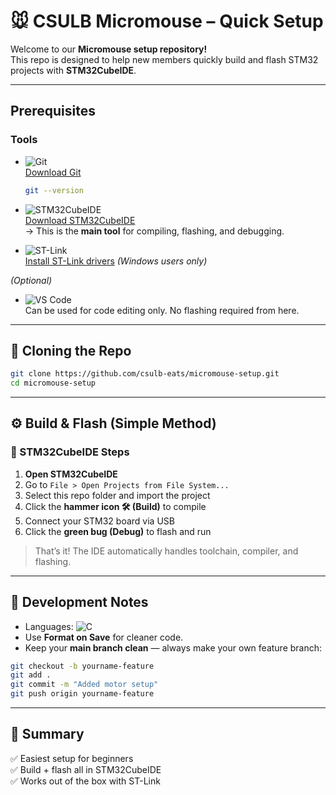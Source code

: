 # 🐭 CSULB Micromouse – Quick Setup  

Welcome to our **Micromouse setup repository!**  
This repo is designed to help new members quickly build and flash STM32 projects with **STM32CubeIDE**.  

---

## Prerequisites  

### Tools  

- ![Git](https://img.shields.io/badge/Git-F05032?style=flat&logo=git&logoColor=white)  
  [Download Git](https://git-scm.com/downloads)  
  ```bash
  git --version
  ```

- ![STM32CubeIDE](https://img.shields.io/badge/STM32CubeIDE-03234B?style=flat&logo=stmicroelectronics&logoColor=white)  
  [Download STM32CubeIDE](https://www.st.com/en/development-tools/stm32cubeide.html)  
  → This is the **main tool** for compiling, flashing, and debugging.  

- ![ST-Link](https://img.shields.io/badge/ST--Link-03234B?style=flat&logo=stmicroelectronics&logoColor=white)  
  [Install ST-Link drivers](https://www.st.com/en/development-tools/st-link-v2.html) *(Windows users only)*  

*(Optional)*  
- ![VS Code](https://img.shields.io/badge/VS%20Code-007ACC?style=flat&logo=visualstudiocode&logoColor=white)  
  Can be used for code editing only. No flashing required from here.

---

## 📂 Cloning the Repo  

```bash
git clone https://github.com/csulb-eats/micromouse-setup.git
cd micromouse-setup
```

---

## ⚙️ Build & Flash (Simple Method)  

### 🔹 STM32CubeIDE Steps  

1. **Open STM32CubeIDE**  
2. Go to `File > Open Projects from File System...`  
3. Select this repo folder and import the project  
4. Click the **hammer icon 🛠️ (Build)** to compile  
5. Connect your STM32 board via USB  
6. Click the **green bug (Debug)** to flash and run  

> That’s it! The IDE automatically handles toolchain, compiler, and flashing.  

---

## 🧩 Development Notes  

- Languages: ![C](https://img.shields.io/badge/C-00599C?style=flat&logo=c&logoColor=white)  
- Use **Format on Save** for cleaner code.  
- Keep your **main branch clean** — always make your own feature branch:  

```bash
git checkout -b yourname-feature
git add .
git commit -m "Added motor setup"
git push origin yourname-feature
```

---

## 📝 Summary  

✅ Easiest setup for beginners  
✅ Build + flash all in STM32CubeIDE  
✅ Works out of the box with ST-Link  



